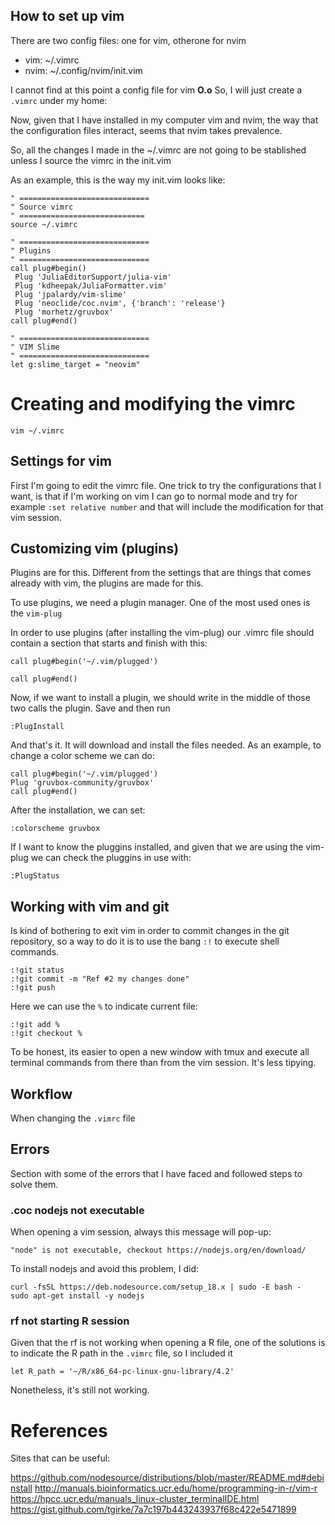 ## How to set up vim

There are two config files: one for vim, otherone for nvim

 - vim: ~/.vimrc
 - nvim: ~/.config/nvim/init.vim

I cannot find at this point a config file for vim **O.o** 
So, I will just create a `.vimrc` under my home:

Now, given that I have installed in my computer vim and nvim, the way that
the configuration files interact, seems that nvim takes prevalence.

So, all the changes I made in the ~/.vimrc are not going to be stablished
unless I source the vimrc in the init.vim

As an example, this is the way my init.vim looks like:

```
" =============================
" Source vimrc
" ============================
source ~/.vimrc

" =============================
" Plugins
" =============================
call plug#begin()
 Plug 'JuliaEditorSupport/julia-vim'
 Plug 'kdheepak/JuliaFormatter.vim'
 Plug 'jpalardy/vim-slime'
 Plug 'neoclide/coc.nvim', {'branch': 'release'}
 Plug 'morhetz/gruvbox'
call plug#end()

" =============================
" VIM Slime
" =============================
let g:slime_target = "neovim"
```

# Creating and modifying the vimrc

```
vim ~/.vimrc
```
## Settings for vim

First I'm going to edit the vimrc file. One trick to try the configurations 
that I want, is that if I'm working on vim I can go to normal mode and try 
for example `:set relative number` and that will include the modification for 
that vim session.

## Customizing vim (plugins)

Plugins are for this. Different from the settings that are things that comes 
already with vim, the plugins are made for this.

To use plugins, we need a plugin manager. One of the most used ones is the
`vim-plug`

In order to use plugins (after installing the vim-plug) our .vimrc file should
contain a section that starts and finish with this:

```
call plug#begin('~/.vim/plugged')

call plug#end()
```

Now, if we want to install a plugin, we should write in the middle of those 
two calls the plugin. Save and then run

```
:PlugInstall
```

And that's it. It will download and install the files needed. As an example, to
change a color scheme we can do:

```
call plug#begin('~/.vim/plugged')
Plug 'gruvbox-community/gruvbox'
call plug#end()
```

After the installation, we can set:

```
:colorscheme gruvbox
```
If I want to know the pluggins installed, and given that we are using the
vim-plug we can check the pluggins in use with:

```
:PlugStatus
```

## Working with vim and git

Is kind of bothering to exit vim in order to commit changes in the git 
repository, so a way to do it is to use the bang `:!` to execute shell
commands.

```
:!git status
:!git commit -m "Ref #2 my changes done"
:!git push
```

Here we can use the `%` to indicate current file:

```
:!git add %
:!git checkout %
```

To be honest, its easier to open a new window with tmux and execute all
terminal commands from there than from the vim session. It's less tipying.

## Workflow

When changing the `.vimrc` file

## Errors

Section with some of the errors that I have faced and followed steps to
solve them.

### .coc nodejs not executable

When opening a vim session, always this message will pop-up:

`"node" is not executable, checkout https://nodejs.org/en/download/`

To install nodejs and avoid this problem, I did:

```
curl -fsSL https://deb.nodesource.com/setup_18.x | sudo -E bash -
sudo apt-get install -y nodejs
```

### <localleader>rf not starting R session 

Given that the <localleader>rf is not working when opening a R file, one of
the solutions is to indicate the R path in the `.vimrc` file, so I included it

```
let R_path = '~/R/x86_64-pc-linux-gnu-library/4.2'
```

Nonetheless, it's still not working.




# References

Sites that can be useful:

https://github.com/nodesource/distributions/blob/master/README.md#debinstall
http://manuals.bioinformatics.ucr.edu/home/programming-in-r/vim-r
https://hpcc.ucr.edu/manuals_linux-cluster_terminalIDE.html
https://gist.github.com/tgirke/7a7c197b443243937f68c422e5471899




